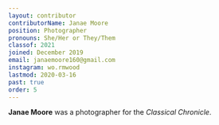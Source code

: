 ```yaml
---
layout: contributor
contributorName: Janae Moore
position: Photographer
pronouns: She/Her or They/Them
classof: 2021
joined: December 2019
email: janaemoore160@gmail.com
instagram: wo.rmwood
lastmod: 2020-03-16
past: true
order: 5
---
```

**Janae Moore** was a photographer for the *Classical Chronicle*.
